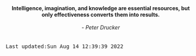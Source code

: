 
<div align="center"><b><span>Intelligence, imagination, and knowledge are essential resources, but only effectiveness converts them into results.</span></b><br><br><i> - Peter Drucker</i></div>
<br><br><kbd>Last updated:Sun Aug 14 12:39:39 2022</kbd>